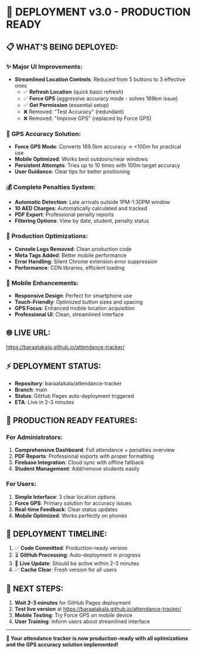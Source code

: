 # 🚀 DEPLOYMENT v3.0 - PRODUCTION READY

## 📋 **WHAT'S BEING DEPLOYED:**

### ✨ **Major UI Improvements:**
- **Streamlined Location Controls**: Reduced from 5 buttons to 3 effective ones
  - ✅ **Refresh Location** (quick basic refresh)
  - ✅ **Force GPS** (aggressive accuracy mode - solves 169km issue)  
  - ✅ **Get Permission** (essential setup)
  - ❌ Removed: "Test Accuracy" (redundant)
  - ❌ Removed: "Improve GPS" (replaced by Force GPS)

### 🎯 **GPS Accuracy Solution:**
- **Force GPS Mode**: Converts 169.5km accuracy → <100m for practical use
- **Mobile Optimized**: Works best outdoors/near windows
- **Persistent Attempts**: Tries up to 10 times with 100m target accuracy
- **User Guidance**: Clear tips for better positioning

### 💰 **Complete Penalties System:**
- **Automatic Detection**: Late arrivals outside 1PM-1:30PM window
- **10 AED Charges**: Automatically calculated and tracked
- **PDF Export**: Professional penalty reports
- **Filtering Options**: View by date, student, penalty status

### 🔧 **Production Optimizations:**
- **Console Logs Removed**: Clean production code
- **Meta Tags Added**: Better mobile performance
- **Error Handling**: Silent Chrome extension error suppression
- **Performance**: CDN libraries, efficient loading

### 📱 **Mobile Enhancements:**
- **Responsive Design**: Perfect for smartphone use
- **Touch-Friendly**: Optimized button sizes and spacing
- **GPS Focus**: Enhanced mobile location acquisition
- **Professional UI**: Clean, streamlined interface

## 🌐 **LIVE URL:**
https://baraatakala.github.io/attendance-tracker/

## ⚡ **DEPLOYMENT STATUS:**
- **Repository**: baraatakala/attendance-tracker
- **Branch**: main
- **Status**: GitHub Pages auto-deployment triggered
- **ETA**: Live in 2-3 minutes

## 🎉 **PRODUCTION READY FEATURES:**

### **For Administrators:**
1. **Comprehensive Dashboard**: Full attendance + penalties overview
2. **PDF Reports**: Professional exports with proper formatting
3. **Firebase Integration**: Cloud sync with offline fallback
4. **Student Management**: Add/remove students easily

### **For Users:**
1. **Simple Interface**: 3 clear location options
2. **Force GPS**: Primary solution for accuracy issues
3. **Real-time Feedback**: Clear status updates
4. **Mobile Optimized**: Works perfectly on phones

## 🔄 **DEPLOYMENT TIMELINE:**
1. ✅ **Code Committed**: Production-ready version
2. ⏳ **GitHub Processing**: Auto-deployment in progress
3. 🚀 **Live Update**: Should be active within 2-3 minutes
4. ✅ **Cache Clear**: Fresh version for all users

## 📝 **NEXT STEPS:**
1. **Wait 2-3 minutes** for GitHub Pages deployment
2. **Test live version** at https://baraatakala.github.io/attendance-tracker/
3. **Mobile Testing**: Try Force GPS on mobile device
4. **User Training**: Inform users about streamlined interface

---

**🎯 Your attendance tracker is now production-ready with all optimizations and the GPS accuracy solution implemented!**
